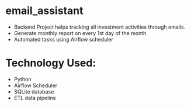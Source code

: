 # email_assistant
* Backend Project helps tracking all investment activities through emails.
* Generate monthly report on every 1st day of the month
* Automated tasks using Airflow scheduler

# Technology Used: 
* Python
* Airflow Scheduler
* SQLite database
* ETL data pipeline


